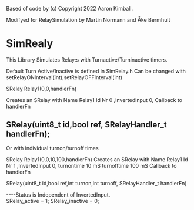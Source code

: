 Based of code by (c) Copyright 2022 Aaron Kimball.

Modifyed for RelaySimulation by Martin Normann and Åke Bermhult

# SimRealy
This Library Simulates Relay:s with Turnactive/Turninactive timers. 

Default Turn Active/Inactive is defined in SimRelay.h
Can be changed with  setRelayONInterval(int),setRelayOFFInterval(int)

SRelay Relay1(0,0,handlerFn)

Creates an SRelay with Name Relay1   Id Nr 0 ,InvertedInput 0, Callback to handlerFn

  SRelay(uint8_t id,bool ref, SRelayHandler_t handlerFn);
  ----------------------
Or with individual turnon/turnoff times 

SRelay Relay1(0,0,10,100,handlerFn)
Creates an SRelay with Name Relay1   Id Nr 1 ,InvertedInput 0, turnontime 10 mS turnofftime 100 mS Callback to handlerFn

SRelay(uint8_t id,bool ref,int turnon,int turnoff, SRelayHandler_t handlerFn)

----Status is Independent of InvertedInput.  
SRelay_active = 1;
SRelay_inactive = 0;
